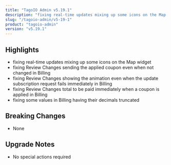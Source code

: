 ```yaml
---
title: "TagoIO Admin v5.19.1"
description: "fixing real-time updates mixing up some icons on the Map widget"
slug: "/tagoio-admin/v5-19-1"
product: "tagoio-admin"
version: "v5.19.1"
---
```


## Highlights

- fixing real-time updates mixing up some icons on the Map widget
- fixing Review Changes sending the applied coupon even when not changed in Billing
- fixing Review Changes showing the animation even when the update subscription request fails immediately in Billing
- fixing Review Changes total to be paid immediately when a coupon is applied in Billing
- fixing some values in Billing having their decimals truncated

## Breaking Changes

- None

## Upgrade Notes

- No special actions required
